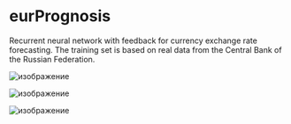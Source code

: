# eurPrognosis

Recurrent neural network with feedback for currency exchange rate forecasting. The training set is based on real data from the Central Bank of the Russian Federation.


![изображение](https://github.com/LORD-dev86/eurPrognosis/assets/79583622/f3ac2578-cab3-4405-8aba-2799c5069df3)


![изображение](https://github.com/LORD-dev86/eurPrognosis/assets/79583622/d2756969-7675-4638-a426-2097f16179f1)


![изображение](https://github.com/LORD-dev86/eurPrognosis/assets/79583622/6b97f884-2ff7-4086-a6f1-80859ea300d1)
